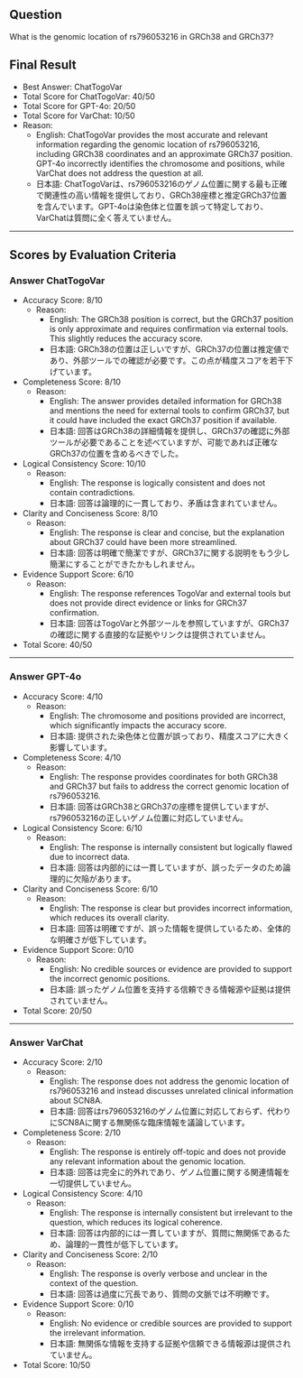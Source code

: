 ## Question

What is the genomic location of rs796053216 in GRCh38 and GRCh37?

## Final Result

- Best Answer: ChatTogoVar
- Total Score for ChatTogoVar: 40/50
- Total Score for GPT-4o: 20/50
- Total Score for VarChat: 10/50
- Reason:
  - English: ChatTogoVar provides the most accurate and relevant information regarding the genomic location of rs796053216, including GRCh38 coordinates and an approximate GRCh37 position. GPT-4o incorrectly identifies the chromosome and positions, while VarChat does not address the question at all.
  - 日本語: ChatTogoVarは、rs796053216のゲノム位置に関する最も正確で関連性の高い情報を提供しており、GRCh38座標と推定GRCh37位置を含んでいます。GPT-4oは染色体と位置を誤って特定しており、VarChatは質問に全く答えていません。

---

## Scores by Evaluation Criteria

### Answer ChatTogoVar
- Accuracy Score: 8/10
  - Reason: 
    - English: The GRCh38 position is correct, but the GRCh37 position is only approximate and requires confirmation via external tools. This slightly reduces the accuracy score.
    - 日本語: GRCh38の位置は正しいですが、GRCh37の位置は推定値であり、外部ツールでの確認が必要です。この点が精度スコアを若干下げています。
- Completeness Score: 8/10
  - Reason: 
    - English: The answer provides detailed information for GRCh38 and mentions the need for external tools to confirm GRCh37, but it could have included the exact GRCh37 position if available.
    - 日本語: 回答はGRCh38の詳細情報を提供し、GRCh37の確認に外部ツールが必要であることを述べていますが、可能であれば正確なGRCh37の位置を含めるべきでした。
- Logical Consistency Score: 10/10
  - Reason: 
    - English: The response is logically consistent and does not contain contradictions.
    - 日本語: 回答は論理的に一貫しており、矛盾は含まれていません。
- Clarity and Conciseness Score: 8/10
  - Reason: 
    - English: The response is clear and concise, but the explanation about GRCh37 could have been more streamlined.
    - 日本語: 回答は明確で簡潔ですが、GRCh37に関する説明をもう少し簡潔にすることができたかもしれません。
- Evidence Support Score: 6/10
  - Reason: 
    - English: The response references TogoVar and external tools but does not provide direct evidence or links for GRCh37 confirmation.
    - 日本語: 回答はTogoVarと外部ツールを参照していますが、GRCh37の確認に関する直接的な証拠やリンクは提供されていません。
- Total Score: 40/50

---

### Answer GPT-4o
- Accuracy Score: 4/10
  - Reason: 
    - English: The chromosome and positions provided are incorrect, which significantly impacts the accuracy score.
    - 日本語: 提供された染色体と位置が誤っており、精度スコアに大きく影響しています。
- Completeness Score: 4/10
  - Reason: 
    - English: The response provides coordinates for both GRCh38 and GRCh37 but fails to address the correct genomic location of rs796053216.
    - 日本語: 回答はGRCh38とGRCh37の座標を提供していますが、rs796053216の正しいゲノム位置に対応していません。
- Logical Consistency Score: 6/10
  - Reason: 
    - English: The response is internally consistent but logically flawed due to incorrect data.
    - 日本語: 回答は内部的には一貫していますが、誤ったデータのため論理的に欠陥があります。
- Clarity and Conciseness Score: 6/10
  - Reason: 
    - English: The response is clear but provides incorrect information, which reduces its overall clarity.
    - 日本語: 回答は明確ですが、誤った情報を提供しているため、全体的な明確さが低下しています。
- Evidence Support Score: 0/10
  - Reason: 
    - English: No credible sources or evidence are provided to support the incorrect genomic positions.
    - 日本語: 誤ったゲノム位置を支持する信頼できる情報源や証拠は提供されていません。
- Total Score: 20/50

---

### Answer VarChat
- Accuracy Score: 2/10
  - Reason: 
    - English: The response does not address the genomic location of rs796053216 and instead discusses unrelated clinical information about SCN8A.
    - 日本語: 回答はrs796053216のゲノム位置に対応しておらず、代わりにSCN8Aに関する無関係な臨床情報を議論しています。
- Completeness Score: 2/10
  - Reason: 
    - English: The response is entirely off-topic and does not provide any relevant information about the genomic location.
    - 日本語: 回答は完全に的外れであり、ゲノム位置に関する関連情報を一切提供していません。
- Logical Consistency Score: 4/10
  - Reason: 
    - English: The response is internally consistent but irrelevant to the question, which reduces its logical coherence.
    - 日本語: 回答は内部的には一貫していますが、質問に無関係であるため、論理的一貫性が低下しています。
- Clarity and Conciseness Score: 2/10
  - Reason: 
    - English: The response is overly verbose and unclear in the context of the question.
    - 日本語: 回答は過度に冗長であり、質問の文脈では不明瞭です。
- Evidence Support Score: 0/10
  - Reason: 
    - English: No evidence or credible sources are provided to support the irrelevant information.
    - 日本語: 無関係な情報を支持する証拠や信頼できる情報源は提供されていません。
- Total Score: 10/50